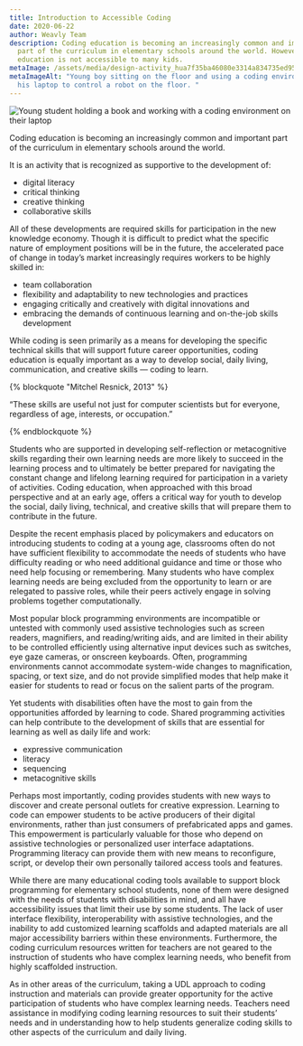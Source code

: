 ```yaml
---
title: Introduction to Accessible Coding
date: 2020-06-22
author: Weavly Team
description: Coding education is becoming an increasingly common and important
  part of the curriculum in elementary schools around the world. However, coding
  education is not accessible to many kids.
metaImage: /assets/media/design-activity_hua7f35ba46080e3314a834735ed95f389_2828843_1000x0_resize_q75_box.jpg
metaImageAlt: "Young boy sitting on the floor and using a coding environment on
  his laptop to control a robot on the floor. "
---
```

![Young student holding a book and working with a coding environment on their laptop](/assets/media/img_3363_hu08d39e2cd04d2a7406d9c40fb3a8412c_2650194_1000x0_resize_q75_box.jpg "Accessible coding ")

Coding education is becoming an increasingly common and important part of the curriculum in elementary schools around the world.

It is an activity that is recognized as supportive to the development of:

* digital literacy
* critical thinking
* creative thinking
* collaborative skills

All of these developments are required skills for participation in the new knowledge economy. Though it is difficult to predict what the specific nature of employment positions will be in the future, the accelerated pace of change in today’s market increasingly requires workers to be highly skilled in:

* team collaboration
* flexibility and adaptability to new technologies and practices
* engaging critically and creatively with digital innovations and
* embracing the demands of continuous learning and on-the-job skills development

While coding is seen primarily as a means for developing the specific technical skills that will support future career opportunities, coding education is equally important as a way to develop social, daily living, communication, and creative skills — coding to learn.

{% blockquote "Mitchel Resnick, 2013" %}

“These skills are useful not just for computer scientists but for everyone, regardless of age, interests, or occupation.”

{% endblockquote %}

Students who are supported in developing self-reflection or metacognitive skills regarding their own learning needs are more likely to succeed in the learning process and to ultimately be better prepared for navigating the constant change and lifelong learning required for participation in a variety of activities. Coding education, when approached with this broad perspective and at an early age, offers a critical way for youth to develop the social, daily living, technical, and creative skills that will prepare them to contribute in the future.

Despite the recent emphasis placed by policymakers and educators on introducing students to coding at a young age, classrooms often do not have sufficient flexibility to accommodate the needs of students who have difficulty reading or who need additional guidance and time or those who need help focusing or remembering. Many students who have complex learning needs are being excluded from the opportunity to learn or are relegated to passive roles, while their peers actively engage in solving problems together computationally. 

Most popular block programming environments are incompatible or untested with commonly used assistive technologies such as screen readers, magnifiers, and reading/writing aids, and are limited in their ability to be controlled efficiently using alternative input devices such as switches, eye gaze cameras, or onscreen keyboards. Often, programming environments cannot accommodate system-wide changes to magnification, spacing, or text size, and do not provide simplified modes that help make it easier for students to read or focus on the salient parts of the program.

Yet students with disabilities often have the most to gain from the opportunities afforded by learning to code. Shared programming activities can help contribute to the development of skills that are essential for learning as well as daily life and work:

* expressive communication
* literacy
* sequencing
* metacognitive skills

Perhaps most importantly, coding provides students with new ways to discover and create personal outlets for creative expression. Learning to code can empower students to be active producers of their digital environments, rather than just consumers of prefabricated apps and games. This empowerment is particularly valuable for those who depend on assistive technologies or personalized user interface adaptations. Programming literacy can provide them with new means to reconfigure, script, or develop their own personally tailored access tools and features.

While there are many educational coding tools available to support block programming for elementary school students, none of them were designed with the needs of students with disabilities in mind, and all have accessibility issues that limit their use by some students. The lack of user interface flexibility, interoperability with assistive technologies, and the inability to add customized learning scaffolds and adapted materials are all major accessibility barriers within these environments. Furthermore, the coding curriculum resources written for teachers are not geared to the instruction of students who have complex learning needs, who benefit from highly scaffolded instruction.

As in other areas of the curriculum, taking a UDL approach to coding instruction and materials can provide greater opportunity for the active participation of students who have complex learning needs. Teachers need assistance in modifying coding learning resources to suit their students’ needs and in understanding how to help students generalize coding skills to other aspects of the curriculum and daily living.